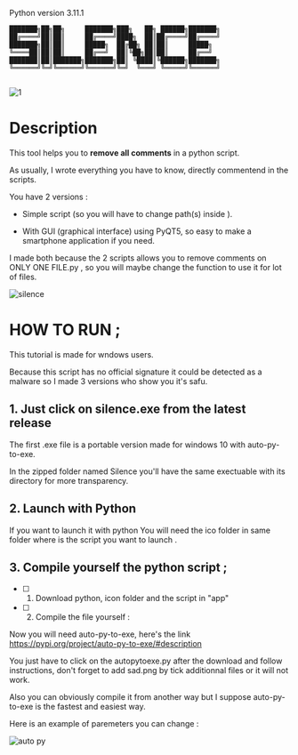 Python version 3.11.1

```
███████╗██╗██╗     ███████╗███╗   ██╗ ██████╗███████╗
██╔════╝██║██║     ██╔════╝████╗  ██║██╔════╝██╔════╝
███████╗██║██║     █████╗  ██╔██╗ ██║██║     █████╗  
╚════██║██║██║     ██╔══╝  ██║╚██╗██║██║     ██╔══╝  
███████║██║███████╗███████╗██║ ╚████║╚██████╗███████╗
╚══════╝╚═╝╚══════╝╚══════╝╚═╝  ╚═══╝ ╚═════╝╚══════╝
                                                     
```

![1](https://user-images.githubusercontent.com/92639080/215332111-185484c9-db0c-413e-aa73-390dd9bca1f9.jpg)


# Description

This tool helps you to **remove all comments** in a python script.

As usually, I wrote everything you have to know, directly commentend in the scripts.

You have 2 versions :

* Simple script (so you will have to change path(s) inside ).

* With GUI (graphical interface) using PyQT5, so easy to make a smartphone application if you need.


I made both because the 2 scripts allows you to remove comments on ONLY ONE FILE.py , so you will maybe change the function to use it for lot of files.


![silence](https://user-images.githubusercontent.com/92639080/215332099-9e0e5e5c-3748-460a-a0c2-4f1f8e791386.jpg)



# HOW TO RUN ;

This tutorial is made for wndows users.

Because this script has no official signature it could be detected as a malware so I made 3 versions who show you it's safu.


## 1. Just click on silence.exe from the latest release

The first .exe file is a portable version made for windows 10 with auto-py-to-exe.

In the zipped folder named Silence you'll have the same exectuable with its directory for more transparency.

## 2. Launch with Python

If you want to launch it with python You will need the ico folder in same folder where is the script you want to launch .


## 3. Compile yourself the python script ;

- [ ] 1. Download python, icon folder and the script in "app"

- [ ] 2. Compile the file yourself :

Now you will need auto-py-to-exe, here's the link https://pypi.org/project/auto-py-to-exe/#description

You just have to click on the autopytoexe.py after the download and follow instructions, don't forget to add sad.png by tick additionnal files or it will not work.

Also you can obviously compile it from another way but I suppose auto-py-to-exe is the fastest and easiest way.

Here is an example of paremeters you can change :

![auto py](https://user-images.githubusercontent.com/92639080/215331495-60d5ec54-6e7c-482c-8cf4-40b4fce34372.jpg)


